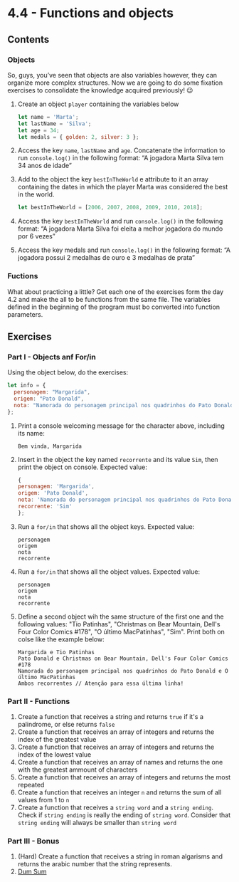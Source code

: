 # 4.4 - Functions and objects

## Contents

### Objects

So, guys, you’ve seen that objects are also variables however, they can organize more complex structures. Now we are going to do some fixation exercises to consolidate the knowledge acquired previously! 😉

1. Create an object ``player`` containing the variables below

    ```javascript
    let name = 'Marta';
    let lastName = 'Silva';
    let age = 34;
    let medals = { golden: 2, silver: 3 };
    ```

2. Access the key ``name``, ``lastName`` and ``age``. Concatenate the information to run ``console.log()`` in the following format: “A jogadora Marta Silva tem 34 anos de idade”
3. Add to the object the key ``bestInTheWorld`` e attribute to it an array containing the dates in which the player Marta was considered the best in the world.

    ```javascript
    let bestInTheWorld = [2006, 2007, 2008, 2009, 2010, 2018];
    ```

4. Access the key ``bestInTheWorld`` and run ``console.log()`` in the following format: “A jogadora Marta Silva foi eleita a melhor jogadora do mundo por 6 vezes”
5. Access the key medals and run ``console.log()`` in the following format: “A jogadora possui 2 medalhas de ouro e 3 medalhas de prata”

### Fuctions

What about practicing a little?
Get each one of the exercises form the day 4.2 and make the all to be functions from the same file. The variables defined in the beginning of the program must bo converted into function parameters.

## Exercises

### Part I - Objects anf For/in

Using the object below, do the exercises:

  ```javascript
  let info = {
    personagem: "Margarida",
    origem: "Pato Donald",
    nota: "Namorada do personagem principal nos quadrinhos do Pato Donald",
  };
  ```

1. Print a console welcoming message for the character above, including its name:

    ```text
    Bem vinda, Margarida
    ```

2. Insert in the object the key named ``recorrente`` and its value ``Sim``, then print the object on console. Expected value:

    ```javascript
    {
    personagem: 'Margarida',
    origem: 'Pato Donald',
    nota: 'Namorada do personagem principal nos quadrinhos do Pato Donald',
    recorrente: 'Sim'
    };
    ```

3. Run a ``for/in`` that shows all the object keys. Expected value:

    ```text
    personagem
    origem
    nota
    recorrente
    ```

4. Run a ``for/in`` that shows all the object values. Expected value:

    ```text
    personagem
    origem
    nota
    recorrente
    ```

5. Define a second object wih the same structure of the first one and the following values: "Tio Patinhas", "Christmas on Bear Mountain, Dell's Four Color Comics #178", "O último MacPatinhas", "Sim". Print both on colse like the example below:

    ```text
    Margarida e Tio Patinhas
    Pato Donald e Christmas on Bear Mountain, Dell's Four Color Comics #178
    Namorada do personagem principal nos quadrinhos do Pato Donald e O último MacPatinhas
    Ambos recorrentes // Atenção para essa última linha!
    ```

### Part II - Functions

1. Create a function that receives a string and returns ``true`` if it's a palindrome, or else returns ``false``
2. Create a function that receives an array of integers and returns the index of the greatest value
3. Create a function that receives an array of integers and returns the index of the lowest value
4. Create a function that receives an array of names and returns the one with the greatest ammount of characters
5. Create a function that receives an array of integers and returns the most repeated
6. Create a function that receives an integer ``n`` and returns the sum of all values from 1 to ``n``
7. Create a function that receives a ``string word`` and a ``string ending``. Check if ``string ending`` is really the ending of ``string word``. Consider that ``string ending`` will always be smaller than ``string word``

### Part III - Bonus

1. (Hard) Create a function that receives a string in roman algarisms and returns the arabic number that the string represents.
2. [Dum Sum](https://www.codewars.com/kata/5effa412233ac3002a9e471d/javascript)

